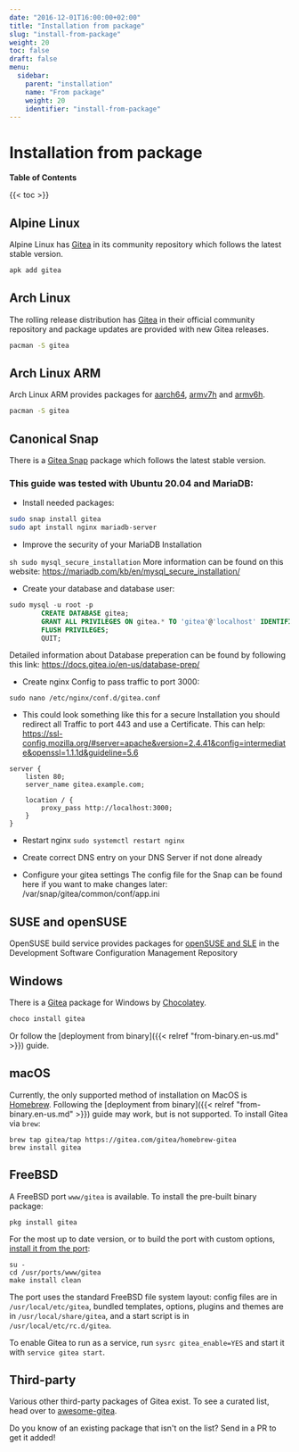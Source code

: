 ```yaml
---
date: "2016-12-01T16:00:00+02:00"
title: "Installation from package"
slug: "install-from-package"
weight: 20
toc: false
draft: false
menu:
  sidebar:
    parent: "installation"
    name: "From package"
    weight: 20
    identifier: "install-from-package"
---
```


# Installation from package

**Table of Contents**

{{< toc >}}

## Alpine Linux

Alpine Linux has [Gitea](https://pkgs.alpinelinux.org/packages?name=gitea&branch=edge) in its community repository which follows the latest stable version.

```sh
apk add gitea
```

## Arch Linux

The rolling release distribution has [Gitea](https://www.archlinux.org/packages/community/x86_64/gitea/) in their official community repository and package updates are provided with new Gitea releases.

```sh
pacman -S gitea
```

## Arch Linux ARM

Arch Linux ARM provides packages for [aarch64](https://archlinuxarm.org/packages/aarch64/gitea), [armv7h](https://archlinuxarm.org/packages/armv7h/gitea) and [armv6h](https://archlinuxarm.org/packages/armv6h/gitea).

```sh
pacman -S gitea
```

## Canonical Snap

There is a [Gitea Snap](https://snapcraft.io/gitea) package which follows the latest stable version.

### This guide was tested with Ubuntu 20.04 and MariaDB:

* Install needed packages:

```sh
sudo snap install gitea
sudo apt install nginx mariadb-server
```
* Improve the security of your MariaDB Installation

``sh
sudo mysql_secure_installation``
More information can be found on this website: https://mariadb.com/kb/en/mysql_secure_installation/

* Create your database and database user:

```sql
sudo mysql -u root -p
        CREATE DATABASE gitea;
        GRANT ALL PRIVILEGES ON gitea.* TO 'gitea'@'localhost' IDENTIFIED BY 'the same password for gitea config';
        FLUSH PRIVILEGES;
        QUIT;
```
Detailed information about Database preperation can be found by following this link: https://docs.gitea.io/en-us/database-prep/

* Create nginx Config to pass traffic to port 3000:
 
``sudo nano /etc/nginx/conf.d/gitea.conf``
 
* This could look something like this for a secure Installation you should redirect all Traffic to port 443 and use a Certificate.
This can help: https://ssl-config.mozilla.org/#server=apache&version=2.4.41&config=intermediate&openssl=1.1.1d&guideline=5.6

```
server {
    listen 80;
    server_name gitea.example.com;

    location / {
        proxy_pass http://localhost:3000;
    }
}
```

* Restart nginx
`` sudo systemctl restart nginx ``

* Create correct DNS entry on your DNS Server if not done already
* Configure your gitea settings
	The config file for the Snap can be found here if you want to make changes later: /var/snap/gitea/common/conf/app.ini

## SUSE and openSUSE

OpenSUSE build service provides packages for [openSUSE and SLE](https://software.opensuse.org/download/package?package=gitea&project=devel%3Atools%3Ascm) 
in the Development Software Configuration Management Repository

## Windows

There is a [Gitea](https://chocolatey.org/packages/gitea) package for Windows by [Chocolatey](https://chocolatey.org/).

```sh
choco install gitea
```

Or follow the [deployment from binary]({{< relref "from-binary.en-us.md" >}}) guide.

## macOS

Currently, the only supported method of installation on MacOS is [Homebrew](http://brew.sh/).
Following the [deployment from binary]({{< relref "from-binary.en-us.md" >}}) guide may work,
but is not supported. To install Gitea via `brew`:

```
brew tap gitea/tap https://gitea.com/gitea/homebrew-gitea
brew install gitea
```

## FreeBSD

A FreeBSD port `www/gitea` is available. To install the pre-built binary package:

```
pkg install gitea
```

For the most up to date version, or to build the port with custom options,
[install it from the port](https://www.freebsd.org/doc/handbook/ports-using.html):

```
su -
cd /usr/ports/www/gitea
make install clean
```

The port uses the standard FreeBSD file system layout: config files are in `/usr/local/etc/gitea`,
bundled templates, options, plugins and themes are in `/usr/local/share/gitea`, and a start script
is in `/usr/local/etc/rc.d/gitea`.

To enable Gitea to run as a service, run `sysrc gitea_enable=YES` and start it with `service gitea start`.

## Third-party

Various other third-party packages of Gitea exist.
To see a curated list, head over to [awesome-gitea](https://gitea.com/gitea/awesome-gitea/src/branch/master/README.md#user-content-packages).

Do you know of an existing package that isn't on the list? Send in a PR to get it added!
